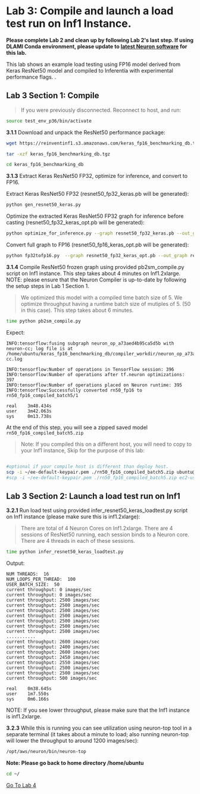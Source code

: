 # Lab 3: Compile and launch a load test run on Inf1 Instance.

**Please complete Lab 2 and clean up by following Lab 2's last step. If using DLAMI Conda environment, please update to [latest Neuron software](https://github.com/aws/aws-neuron-sdk/blob/master/release-notes/dlami-release-notes.md) for this lab.**

This lab shows an example load testing using FP16 model derived from Keras ResNet50 model and compiled to Inferentia with experimental performance flags. .

## Lab 3 Section 1: Compile 
> If you were previously disconnected.  Reconnect to host, and run:

```bash
source test_env_p36/bin/activate
```

**3.1.1** Download and unpack the ResNet50 performance package:

```bash
wget https://reinventinf1.s3.amazonaws.com/keras_fp16_benchmarking_db.tgz
```
```bash
tar -xzf keras_fp16_benchmarking_db.tgz
```
```bash
cd keras_fp16_benchmarking_db
```


**3.1.3** Extract Keras ResNet50 FP32, optimize for inference, and convert to FP16.

Extract Keras ResNet50 FP32 (resnet50_fp32_keras.pb will be generated):

```bash
python gen_resnet50_keras.py
```
Optimize the extracted Keras ResNet50 FP32 graph for inference before casting (resnet50_fp32_keras_opt.pb will be generated):

```bash
python optimize_for_inference.py --graph resnet50_fp32_keras.pb --out_graph resnet50_fp32_keras_opt.pb
```

Convert full graph to FP16 (resnet50_fp16_keras_opt.pb will be generated):
```bash
python fp32tofp16.py  --graph resnet50_fp32_keras_opt.pb --out_graph resnet50_fp16_keras_opt.pb
```

**3.1.4** Compile ResNet50 frozen graph using provided pb2sm_compile.py script on Inf1 instance. This step takes about 4 minutes on Inf1.2xlarge. NOTE: please ensure that the Neuron Compiler is up-to-date by following the setup steps in Lab 1 Section 1.

>We optimized this model with a compiled time batch size of 5. We optimize throughput having a runtime batch size of mutiples of 5. (50 in this case). This step takes about 6 minutes.

```bash
time python pb2sm_compile.py
```
Expect: 
```
INFO:tensorflow:fusing subgraph neuron_op_a73aed4b95ca5d5b with neuron-cc; log file is at /home/ubuntu/keras_fp16_benchmarking_db/compiler_workdir/neuron_op_a73aed4b95ca5d5b/graph_def.neuron-cc.log

INFO:tensorflow:Number of operations in TensorFlow session: 396
INFO:tensorflow:Number of operations after tf.neuron optimizations: 397
INFO:tensorflow:Number of operations placed on Neuron runtime: 395
INFO:tensorflow:Successfully converted rn50_fp16 to rn50_fp16_compiled_batch5/1

real    3m48.434s
user    3m42.063s
sys     0m13.738s
```
At the end of this step, you will see a zipped saved model `rn50_fp16_compiled_batch5.zip` 


>Note: If you compiled this on a different host, you will need to copy to your Inf1 instance, Skip for the purpose of this lab: 

```bash

#optional if your compile host is different than deploy host.
scp -i ~/ee-default-keypair.pem ./rn50_fp16_compiled_batch5.zip ubuntu@<instance DNS>:~/ # Ubuntu Image default.
#scp -i ~/ee-default-keypair.pem ./rn50_fp16_compiled_batch5.zip ec2-user@<instance DNS>:~/  # if on AML2  if you are on Amazon 
```

## Lab 3 Section 2: Launch a load test run on Inf1

**3.2.1** Run load test using provided infer_resnet50_keras_loadtest.py script on Inf1 instance (please make sure this is inf1.2xlarge):

> There are total of 4 Neuron Cores on Inf1.2xlarge.  There are 4 sessions of ResNet50 running, each session binds to a Neuron core. There are 4 threads in each of these sessions.  

```bash
time python infer_resnet50_keras_loadtest.py
```
Output:

```
NUM THREADS:  16
NUM_LOOPS_PER_THREAD:  100
USER_BATCH_SIZE:  50
current throughput: 0 images/sec
current throughput: 0 images/sec
current throughput: 2500 images/sec
current throughput: 2500 images/sec
current throughput: 2500 images/sec
current throughput: 2500 images/sec
current throughput: 2500 images/sec
current throughput: 2500 images/sec
current throughput: 2500 images/sec
...........
current throughput: 2600 images/sec
current throughput: 2400 images/sec
current throughput: 2600 images/sec
current throughput: 2450 images/sec
current throughput: 2550 images/sec
current throughput: 2500 images/sec
current throughput: 2500 images/sec
current throughput: 500 images/sec

real    0m38.645s
user    1m7.550s
sys     0m6.166s
```

NOTE: If you see lower throughput, please make sure that the Inf1 instance is inf1.2xlarge.

**3.2.3** While this is running you can see utilization using neuron-top tool in a separate terminal (it takes about a minute to load; also running neuron-top will lower the throughput to around 1200 images/sec):
```bash
/opt/aws/neuron/bin/neuron-top
```

**Note: Please go back to home directory /home/ubuntu**

```bash
cd ~/
```

[Go To Lab 4](4.%20Profiling%20and%20Debugging.md)

